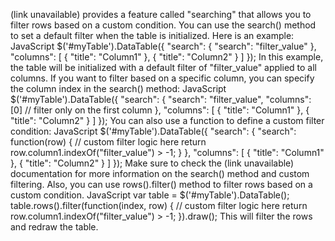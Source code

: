 (link unavailable) provides a feature called "searching" that allows you to filter rows based on a custom condition. You can use the search() method to set a default filter when the table is initialized.
Here is an example:
JavaScript
$('#myTable').DataTable({
  "search": {
    "search": "filter_value"
  },
  "columns": [
    { "title": "Column1" },
    { "title": "Column2" }
  ]
});
In this example, the table will be initialized with a default filter of "filter_value" applied to all columns.
If you want to filter based on a specific column, you can specify the column index in the search() method:
JavaScript
$('#myTable').DataTable({
  "search": {
    "search": "filter_value",
    "columns": [0] // filter only on the first column
  },
  "columns": [
    { "title": "Column1" },
    { "title": "Column2" }
  ]
});
You can also use a function to define a custom filter condition:
JavaScript
$('#myTable').DataTable({
  "search": {
    "search": function(row) {
      // custom filter logic here
      return row.column1.indexOf("filter_value") > -1;
    }
  },
  "columns": [
    { "title": "Column1" },
    { "title": "Column2" }
  ]
});
Make sure to check the (link unavailable) documentation for more information on the search() method and custom filtering.
Also, you can use rows().filter() method to filter rows based on a custom condition.
JavaScript
var table = $('#myTable').DataTable();
table.rows().filter(function(index, row) {
  // custom filter logic here
  return row.column1.indexOf("filter_value") > -1;
}).draw();
This will filter the rows and redraw the table.